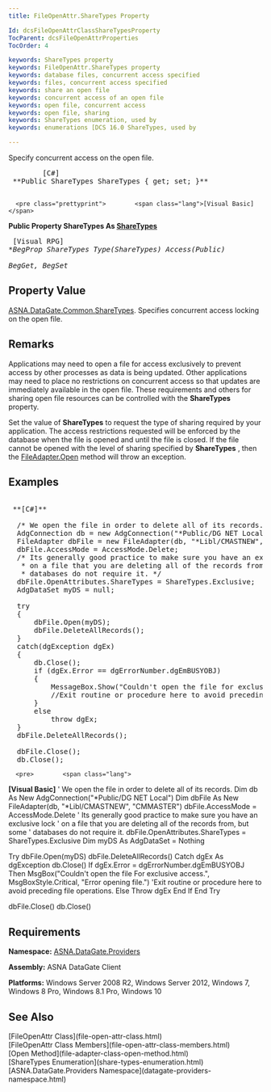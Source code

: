 ```yaml
---
title: FileOpenAttr.ShareTypes Property

Id: dcsFileOpenAttrClassShareTypesProperty
TocParent: dcsFileOpenAttrProperties
TocOrder: 4

keywords: ShareTypes property
keywords: FileOpenAttr.ShareTypes property
keywords: database files, concurrent access specified
keywords: files, concurrent access specified
keywords: share an open file
keywords: concurrent access of an open file
keywords: open file, concurrent access
keywords: open file, sharing
keywords: ShareTypes enumeration, used by
keywords: enumerations [DCS 16.0 ShareTypes, used by

---
```


Specify concurrent access on the open file.
<pre class="prettyprint">        <span class="lang">[C#]</span>
 **Public ShareTypes ShareTypes { get; set; }** 
      </pre>
      <pre class="prettyprint">        <span class="lang">[Visual Basic] </span>
 **Public Property ShareTypes As [ShareTypes](share-types-enumeration.html)** 
      </pre>
      <pre class="prettyprint">        <span class="lang">[Visual RPG]</span>
 **BegProp ShareTypes Type(ShareTypes) Access(*Public)<br />   BegGet, BegSet** 
      </pre>

## Property Value

[ASNA.DataGate.Common.ShareTypes](share-types-enumeration.html). Specifies concurrent access locking on the open file.
## Remarks

Applications may need to open a file for access exclusively to prevent access by other processes as data is being updated. Other applications may need to place no restrictions on concurrent access so that updates are immediately available in the open file. These requirements and others for sharing open file resources can be controlled with the <span> **ShareTypes** </span> property.

Set the value of **ShareTypes** to request the type of sharing required by your application. The access restrictions requested will be enforced by the database when the file is opened and until the file is closed. If the file cannot be opened with the level of sharing specified by <span> **ShareTypes** </span>, then the [ FileAdapter.Open](file-adapter-class-open-method.html) method will throw an exception.
## Examples

<pre>        <span class="lang">
 **[C#]** 
        </span>
  /* We open the file in order to delete all of its records. */
  AdgConnection db = new AdgConnection("*Public/DG NET Local");
  FileAdapter dbFile = new FileAdapter(db, "*Libl/CMASTNEW", "CMMASTER");
  dbFile.AccessMode = AccessMode.Delete;
  /* Its generally good practice to make sure you have an exclusive lock
   * on a file that you are deleting all of the records from, but some
   * databases do not require it. */
  dbFile.OpenAttributes.ShareTypes = ShareTypes.Exclusive;
  AdgDataSet myDS = null;

  try
  {
      dbFile.Open(myDS);
      dbFile.DeleteAllRecords();
  }
  catch(dgException dgEx)
  {
      db.Close();
      if (dgEx.Error == dgErrorNumber.dgEmBUSYOBJ)
      {
          MessageBox.Show("Couldn't open the file for exclusive access.", "Error opening file.");
          //Exit routine or procedure here to avoid preceding file operations.
      }
      else 
          throw dgEx;
  }
  dbFile.DeleteAllRecords();

  dbFile.Close();
  db.Close();</pre>
      <pre>        <span class="lang">
 **[Visual Basic]** 
        </span>
  ' We open the file in order to delete all of its records. 
  Dim db As New AdgConnection("*Public/DG NET Local")
  Dim dbFile As New FileAdapter(db, "*Libl/CMASTNEW", "CMMASTER")
  dbFile.AccessMode = AccessMode.Delete
  ' Its generally good practice to make sure you have an exclusive lock
  ' on a file that you are deleting all of the records from, but some
  ' databases do not require it. 
  dbFile.OpenAttributes.ShareTypes = ShareTypes.Exclusive
  Dim myDS As AdgDataSet = Nothing

  Try
      dbFile.Open(myDS)
      dbFile.DeleteAllRecords()
  Catch dgEx As dgException
      db.Close()
      If dgEx.Error = dgErrorNumber.dgEmBUSYOBJ Then
          MsgBox("Couldn't open the file For exclusive access.", MsgBoxStyle.Critical, "Error opening file.")
          'Exit routine or procedure here to avoid preceding file operations.
      Else
          Throw dgEx
      End If
  End Try

  dbFile.Close()
  db.Close()</pre>

## Requirements

**Namespace:** [ ASNA.DataGate.Providers](datagate-providers-namespace.html) 

**Assembly:** ASNA DataGate Client

**Platforms:** Windows Server 2008 R2, Windows Server 2012, Windows 7, Windows 8 Pro, Windows 8.1 Pro, Windows 10
## See Also

<dl />
      [FileOpenAttr Class](file-open-attr-class.html)
      <br />
      [FileOpenAttr Class Members](file-open-attr-class-members.html)
      <br />
      [Open Method](file-adapter-class-open-method.html)
      <br />
      [ShareTypes Enumeration](share-types-enumeration.html)
      <br />
      [ASNA.DataGate.Providers Namespace](datagate-providers-namespace.html)

